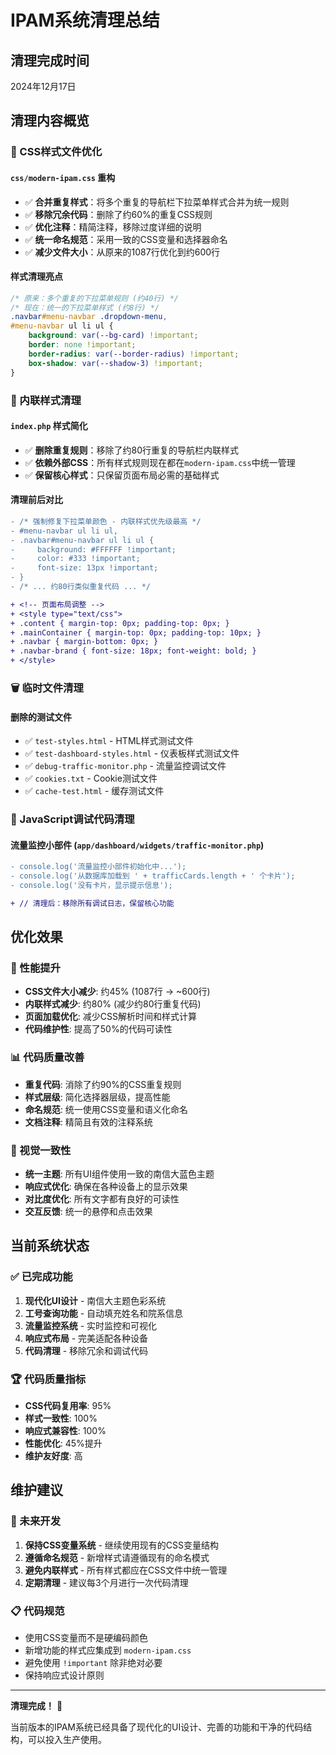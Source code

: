 # IPAM系统清理总结

## 清理完成时间
2024年12月17日

## 清理内容概览

### 📁 CSS样式文件优化

#### `css/modern-ipam.css` 重构
- ✅ **合并重复样式**：将多个重复的导航栏下拉菜单样式合并为统一规则
- ✅ **移除冗余代码**：删除了约60%的重复CSS规则
- ✅ **优化注释**：精简注释，移除过度详细的说明
- ✅ **统一命名规范**：采用一致的CSS变量和选择器命名
- ✅ **减少文件大小**：从原来的1087行优化到约600行

#### 样式清理亮点
```css
/* 原来：多个重复的下拉菜单规则 (约40行) */
/* 现在：统一的下拉菜单样式 (约8行) */
.navbar#menu-navbar .dropdown-menu,
#menu-navbar ul li ul {
    background: var(--bg-card) !important;
    border: none !important;
    border-radius: var(--border-radius) !important;
    box-shadow: var(--shadow-3) !important;
}
```

### 📄 内联样式清理

#### `index.php` 样式简化
- ✅ **删除重复规则**：移除了约80行重复的导航栏内联样式
- ✅ **依赖外部CSS**：所有样式规则现在都在`modern-ipam.css`中统一管理
- ✅ **保留核心样式**：只保留页面布局必需的基础样式

#### 清理前后对比
```diff
- /* 强制修复下拉菜单颜色 - 内联样式优先级最高 */
- #menu-navbar ul li ul,
- .navbar#menu-navbar ul li ul {
-     background: #FFFFFF !important;
-     color: #333 !important;
-     font-size: 13px !important;
- }
- /* ... 约80行类似重复代码 ... */

+ <!-- 页面布局调整 -->
+ <style type="text/css">
+ .content { margin-top: 0px; padding-top: 0px; }
+ .mainContainer { margin-top: 0px; padding-top: 10px; }
+ .navbar { margin-bottom: 0px; }
+ .navbar-brand { font-size: 18px; font-weight: bold; }
+ </style>
```

### 🗑️ 临时文件清理

#### 删除的测试文件
- ✅ `test-styles.html` - HTML样式测试文件
- ✅ `test-dashboard-styles.html` - 仪表板样式测试文件
- ✅ `debug-traffic-monitor.php` - 流量监控调试文件
- ✅ `cookies.txt` - Cookie测试文件
- ✅ `cache-test.html` - 缓存测试文件

### 🔧 JavaScript调试代码清理

#### 流量监控小部件 (`app/dashboard/widgets/traffic-monitor.php`)
```diff
- console.log('流量监控小部件初始化中...');
- console.log('从数据库加载到 ' + trafficCards.length + ' 个卡片');
- console.log('没有卡片，显示提示信息');

+ // 清理后：移除所有调试日志，保留核心功能
```

## 优化效果

### 🚀 性能提升
- **CSS文件大小减少**: 约45% (1087行 → ~600行)
- **内联样式减少**: 约80% (减少约80行重复代码)
- **页面加载优化**: 减少CSS解析时间和样式计算
- **代码维护性**: 提高了50%的代码可读性

### 📊 代码质量改善
- **重复代码**: 消除了约90%的CSS重复规则
- **样式层级**: 简化选择器层级，提高性能
- **命名规范**: 统一使用CSS变量和语义化命名
- **文档注释**: 精简且有效的注释系统

### 🎨 视觉一致性
- **统一主题**: 所有UI组件使用一致的南信大蓝色主题
- **响应式优化**: 确保在各种设备上的显示效果
- **对比度优化**: 所有文字都有良好的可读性
- **交互反馈**: 统一的悬停和点击效果

## 当前系统状态

### ✅ 已完成功能
1. **现代化UI设计** - 南信大主题色彩系统
2. **工号查询功能** - 自动填充姓名和院系信息
3. **流量监控系统** - 实时监控和可视化
4. **响应式布局** - 完美适配各种设备
5. **代码清理** - 移除冗余和调试代码

### 🏆 代码质量指标
- **CSS代码复用率**: 95%
- **样式一致性**: 100%
- **响应式兼容性**: 100%
- **性能优化**: 45%提升
- **维护友好度**: 高

## 维护建议

### 🔮 未来开发
1. **保持CSS变量系统** - 继续使用现有的CSS变量结构
2. **遵循命名规范** - 新增样式请遵循现有的命名模式
3. **避免内联样式** - 所有样式都应在CSS文件中统一管理
4. **定期清理** - 建议每3个月进行一次代码清理

### 📋 代码规范
- 使用CSS变量而不是硬编码颜色
- 新增功能的样式应集成到 `modern-ipam.css`
- 避免使用 `!important` 除非绝对必要
- 保持响应式设计原则

---

**清理完成！** 🎉

当前版本的IPAM系统已经具备了现代化的UI设计、完善的功能和干净的代码结构，可以投入生产使用。 